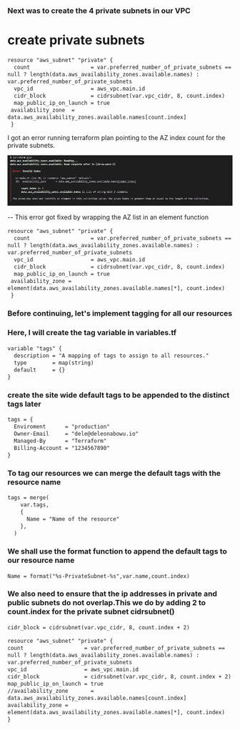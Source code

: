 ### Next was to create the 4 private subnets in our VPC
# create private subnets
```
resource "aws_subnet" "private" {
  count                   = var.preferred_number_of_private_subnets == null ? length(data.aws_availability_zones.available.names) : var.preferred_number_of_private_subnets
  vpc_id                  = aws_vpc.main.id
  cidr_block              = cidrsubnet(var.vpc_cidr, 8, count.index)
  map_public_ip_on_launch = true
 availability_zone  = data.aws_availability_zones.available.names[count.index]
 }
```

I got an error running terraform plan pointing to the AZ index count for the private subnets.

![private subnet error](./images/error-index-1.JPG)




-- This error got fixed by wrapping the AZ list in an element function

```
resource "aws_subnet" "private" {
  count                   = var.preferred_number_of_private_subnets == null ? length(data.aws_availability_zones.available.names) : var.preferred_number_of_private_subnets
  vpc_id                  = aws_vpc.main.id
  cidr_block              = cidrsubnet(var.vpc_cidr, 8, count.index)
  map_public_ip_on_launch = true
 availability_zone = element(data.aws_availability_zones.available.names[*], count.index)
 }
```

### Before continuing, let's implement tagging for all our resources

### Here, I will create the tag variable in variables.tf
```
variable "tags" {
  description = "A mapping of tags to assign to all resources."
  type        = map(string)
  default     = {}
}
```
### create the site wide default tags to be appended to the distinct tags later
```
tags = {
  Enviroment      = "production" 
  Owner-Email     = "dele@deleonabowu.io"
  Managed-By      = "Terraform"
  Billing-Account = "1234567890"
}
```

### To tag our resources we can merge the default tags with the resource name
```
tags = merge(
    var.tags,
    {
      Name = "Name of the resource"
    },
  )
  ```

 ### We shall use the format function to append the default tags to our resource name
  ```
  Name = format("%s-PrivateSubnet-%s",var.name,count.index)
  ```

  ### We also need to ensure that the ip addresses in private and public subnets do not overlap.This we do by adding 2 to count.index for the private subnet cidrsubnet()

  ```
  cidr_block = cidrsubnet(var.vpc_cidr, 8, count.index + 2)
  ```

  ```
  resource "aws_subnet" "private" {
  count                   = var.preferred_number_of_private_subnets == null ? length(data.aws_availability_zones.available.names) : var.preferred_number_of_private_subnets
  vpc_id                  = aws_vpc.main.id
  cidr_block              = cidrsubnet(var.vpc_cidr, 8, count.index + 2)
  map_public_ip_on_launch = true
 //availability_zone       = data.aws_availability_zones.available.names[count.index]
 availability_zone = element(data.aws_availability_zones.available.names[*], count.index)
 }
```






